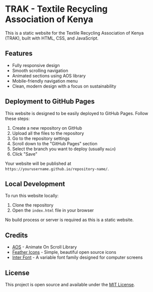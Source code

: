 # TRAK - Textile Recycling Association of Kenya

This is a static website for the Textile Recycling Association of Kenya (TRAK), built with HTML, CSS, and JavaScript.

## Features

- Fully responsive design
- Smooth scrolling navigation
- Animated sections using AOS library
- Mobile-friendly navigation menu
- Clean, modern design with a focus on sustainability

## Deployment to GitHub Pages

This website is designed to be easily deployed to GitHub Pages. Follow these steps:

1. Create a new repository on GitHub
2. Upload all the files to the repository
3. Go to the repository settings
4. Scroll down to the "GitHub Pages" section
5. Select the branch you want to deploy (usually `main`)
6. Click "Save"

Your website will be published at `https://yourusername.github.io/repository-name/`.

## Local Development

To run this website locally:

1. Clone the repository
2. Open the `index.html` file in your browser

No build process or server is required as this is a static website.

## Credits

- [AOS](https://michalsnik.github.io/aos/) - Animate On Scroll Library
- [Feather Icons](https://feathericons.com/) - Simple, beautiful open source icons
- [Inter Font](https://fonts.google.com/specimen/Inter) - A variable font family designed for computer screens

## License

This project is open source and available under the [MIT License](LICENSE).
